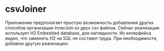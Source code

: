 # csvJoiner
Приложение предполагает простую возможность добавления других способов организации InnerJoin из двух csv файлов.
Сейчас реализация использует H2 Embedded database, для наглядности.
Из интерфейса видно, что заменить H2 на SQL не составит труда.
При необходимости, добавлю другую реализацию.
